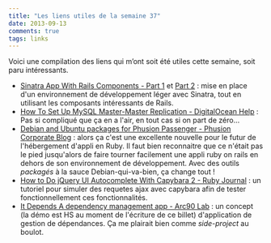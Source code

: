 ```yaml
---
title: "Les liens utiles de la semaine 37"
date: 2013-09-13
comments: true
tags: links
---
```

Voici une compilation des liens qui m’ont soit été utiles cette semaine, soit paru intéressants.

- [Sinatra App With Rails Components - Part 1](http://www.rkcudjoe.com/sinatra-app-with-rails-components-part-1) et [Part 2](http://www.rkcudjoe.com/sinatra-app-with-rails-components-part-2) : mise en place d'un environnement de développement léger avec Sinatra, tout en utilisant les composants intéressants de Rails.
- [How To Set Up MySQL Master-Master Replication - DigitalOcean Help](https://www.digitalocean.com/community/articles/how-to-set-up-mysql-master-master-replication) : Pas si compliqué que ça en a l'air, en tout cas si on part de zéro...
- [Debian and Ubuntu packages for Phusion Passenger - Phusion Corporate Blog](http://blog.phusion.nl/2013/09/11/debian-and-ubuntu-packages-for-phusion-passenger/) : alors ça c'est une excellente nouvelle pour le futur de l'hébergement d'appli en Ruby. Il faut bien reconnaitre que ce n'était pas le pied jusqu'alors de faire tourner facilement une appli ruby on rails en dehors de son environnement de développement. Avec des outils _packagés_ à la sauce Debian-qui-va-bien, ça change tout !
- [How to Do jQuery UI Autocomplete With Capybara 2 - Ruby Journal](http://ruby-journal.com/how-to-do-jqueryui-autocomplete-with-capybara-2/) : un tutoriel pour simuler des requetes ajax avec capybara afin de tester fonctionnellement ces fonctionnalités.
- [It Depends A dependency management app - Arc90 Lab](http://lab.arc90.com/2013/03/08/it-depends/) : un concept (la démo est HS au moment de l'écriture de ce billet) d'application de gestion de dépendances. Ça me plairait bien comme _side-project_ au boulot.
